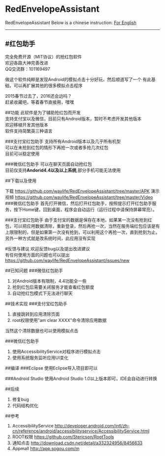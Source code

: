 # RedEnvelopeAssistant
RedEnvelopeAssistant
Below is a chinese instruction:
[For English](/README_EN.md)

---
#红包助手
---
完全免费开源（MIT协议）的抢红包软件  
欢迎各路大神完善改进  
QQ交流群：101169497

做这个软件纯粹是发现Android的模拟点击十分好玩，然后顺道写了一个
有此基础，可以再扩展其他的很多模拟点击程序  

2015春节过去了，2016还会远吗？  
赶紧收藏吧，等着春节直接用，嘿嘿

##功能
此软件是为了辅助抢红包而开发  
支持支付宝以及微信，目前只有Android版本，暂时不考虑开发其他版本  
欢迎移植开发其他版本  
软件支持简繁英三种语言

###支付宝红包助手
支持所有Android版本以及几乎所有机型  
可以在未抢到红包的情形下再抢一次或者多抢几次红包  
目前可以稳定使用  

###微信红包助手
可以在聊天页面自动抢红包  
目前仅支持**Andorid4.4以及以上系统**,部分手机可能无法使用

##下载以及使用

下载  https://github.com/waylife/RedEnvelopeAssistant/tree/master/APK
演示视频  https://github.com/waylife/RedEnvelopeAssistant/tree/master/Video
###微信红包助手
首先打开微信，然后打开红包助手，按照提示打开红包助手服务，按下Home键，回到桌面，程序会自动运行（运行过程中请保持屏幕常亮）。


###支付宝红包助手
由于支付宝的数据是保存在本地，如果某一次没有抢到红包，可以把应用数据清除，重新登录，然后再抢一次，当然在服务端红包应该是有上限限制的，但是如果第一次没有抢到，可以利用这个再抢一次，直到抢到为止。  
另外一种方式就是改系统时间，此应用没有实现  

#反馈与建议
欢迎反馈bug以及提出改进建议  
有任何使用方面的问题也可以提出
https://github.com/waylife/RedEnvelopeAssistant/issues/new  

##已知问题
###微信红包助手
 1. 对Android版本有限制，4.4功能全一些  
 2. 抢到红包后需要关闭服务才能查看红包额度  
 3. 自动抢红包模式下无法进行聊天


##技术实现
###支付宝红包助手
1. 直接跳转到应用清除页面
2. root权限使用"am clear XXXX"命令清除应用数据

当然这个清除数据也可以使用模拟点击  

###微信红包助手
1. 使用AccessibilityService对程序进行模拟点击
2. 使用系统服务监听应用UI变化  

##编译
###Eclipse
使用Eclipse导入项目即可以  

###Android Studio
使用Android Studio 1.0以上版本即可，IDE会自动进行转换  


##后续
1. 修复bug
2. 代码结构优化



##参考
1. AccessibilityService http://developer.android.com/intl/zh-cn/reference/android/accessibilityservice/AccessibilityService.html
2. ROOT权限 https://github.com/Stericson/RootTools  
3. 通知点击 http://download.csdn.net/detail/a332324956/8456633
4. Appmall http://app.sogou.com/m
